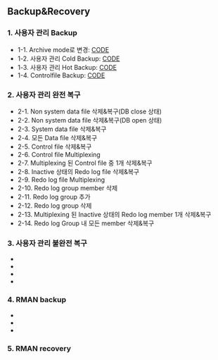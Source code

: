 ## Backup&Recovery

### 1. 사용자 관리 Backup
- 1-1. Archive mode로 변경: [CODE](https://github.com/corvina1208/Oracle_Backup-Recovery/blob/main/1-1%20Archive%20mode%EB%A1%9C%20%EB%B3%80%EA%B2%BD.txt)
- 1-2. 사용자 관리 Cold Backup: [CODE](https://github.com/corvina1208/Oracle_Backup-Recovery/blob/main/1-2%20%EC%82%AC%EC%9A%A9%EC%9E%90%20%EA%B4%80%EB%A6%AC%20Cold%20Backup.txt)
- 1-3. 사용자 관리 Hot Backup: [CODE](https://github.com/corvina1208/Oracle_Backup-Recovery/blob/main/1-3%20%EC%82%AC%EC%9A%A9%EC%9E%90%20%EA%B4%80%EB%A6%AC%20Hot%20Backup.txt)
- 1-4. Controlfile Backup: [CODE](https://github.com/corvina1208/Oracle_Backup-Recovery/commit/98d555c8b941db83c4ef5213bcc83caa3088097b)

### 2. 사용자 관리 완전 복구
- 2-1. Non system data file 삭제&복구(DB close 상태)
- 2-2. Non system data file 삭제&복구(DB open 상태)
- 2-3. System data file 삭제&복구
- 2-4. 모든 Data file 삭제&복구
- 2-5. Control file 삭제&복구
- 2-6. Control file Multiplexing
- 2-7. Multiplexing 된 Control file 중 1개 삭제&복구
- 2-8. Inactive 상태의 Redo log file 삭제&복구
- 2-9. Redo log file Multiplexing
- 2-10. Redo log group member 삭제
- 2-11. Redo log group 추가
- 2-12. Redo log group 삭제
- 2-13. Multiplexing 된 Inactive 상태의 Redo log member 1개 삭제&복구
- 2-14. Redo log Group 내 모든 member 삭제&복구

### 3. 사용자 관리 불완전 복구
-
-
-
-

### 4. RMAN backup
-
-
-

### 5. RMAN recovery





  
